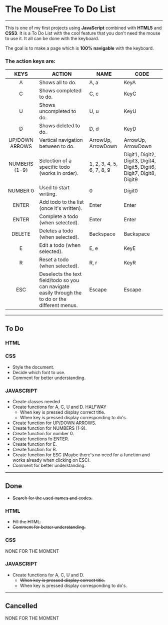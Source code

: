# The MouseFree To Do List

---

This is one of my first projects using **JavaScript** combined with **HTML5** and **CSS3**. It is a To Do List with the cool feature that you don't need the mouse to use it. It all can be done with the keyboard.

The goal is to make a page which is **100% navigable** with the keyboard.

### The action keys are:

|      KEYS      | ACTION                                                                                             | NAME                      | CODE                                                                   |
| :------------: | -------------------------------------------------------------------------------------------------- | ------------------------- | ---------------------------------------------------------------------- |
|       A        | Shows all to do.                                                                                   | A, a                      | KeyA                                                                   |
|       C        | Shows completed to do.                                                                             | C, c                      | KeyC                                                                   |
|       U        | Shows uncompleted to do.                                                                           | U, u                      | KeyU                                                                   |
|       D        | Shows deleted to do.                                                                               | D, d                      | KeyD                                                                   |
| UP/DOWN ARROWS | Vertical navigation between to do.                                                                 | ArrowUp, ArrowDown        | ArrowUp, ArrowDown                                                     |
| NUMBERS (1-9)  | Selection of a specific todo (works in order).                                                     | 1, 2, 3, 4, 5, 6, 7, 8, 9 | Digit1, Digit2, Digit3, Digit4, Digit5, Digit6, Digit7, Digit8, Digit9 |
|    NUMBER 0    | Used to start writing.                                                                             | 0                         | Digit0                                                                 |
|     ENTER      | Add todo to the list (once it's written).                                                          | Enter                     | Enter                                                                  |
|     ENTER      | Complete a todo (when selected).                                                                   | Enter                     | Enter                                                                  |
|     DELETE     | Deletes a todo (when selected).                                                                    | Backspace                 | Backspace                                                              |
|       E        | Edit a todo (when selected).                                                                       | E, e                      | KeyE                                                                   |
|       R        | Reset a todo (when selected).                                                                      | R, r                      | KeyR                                                                   |
|      ESC       | Deselects the text field/todo so you can navigate easily through the to do or the different menus. | Escape                    | Escape                                                                 |

---

## To Do

### HTML

### CSS

-   Style the document.
-   Decide which font to use.
-   Comment for better understanding.

### JAVASCRIPT

-   Create classes needed
-   Create functions for A, C, U and D. HALFWAY
    -   When key is pressed display correct title.
    -   When key is pressed display corresponding to do's.
-   Create function for UP/DOWN ARROWS.
-   Create function for NUMBERS (1-9).
-   Create function for number 0.
-   Create functions fo ENTER.
-   Create function for E.
-   Create function for R.
-   Create function for ESC (Maybe there's no need for a function and works already when clicking on ESC).
-   Comment for better understanding.

---

## Done

-   ~~Search for the used names and codes.~~

### HTML

-   ~~Fill the HTML.~~
-   ~~Comment for better understanding.~~

### CSS

NONE FOR THE MOMENT

### JAVASCRIPT

-   Create functions for A, C, U and D.
    -   ~~When key is pressed display correct title.~~
    -   When key is pressed display corresponding to do's.

---

## Cancelled

NONE FOR THE MOMENT
